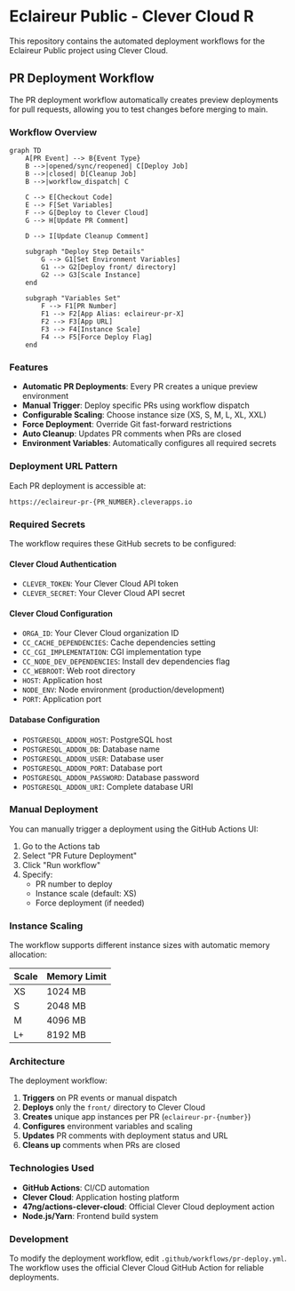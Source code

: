 # Eclaireur Public - Clever Cloud R

This repository contains the automated deployment workflows for the Eclaireur Public project using Clever Cloud.

## PR Deployment Workflow

The PR deployment workflow automatically creates preview deployments for pull requests, allowing you to test changes before merging to main.

### Workflow Overview

```mermaid
graph TD
    A[PR Event] --> B{Event Type}
    B -->|opened/sync/reopened| C[Deploy Job]
    B -->|closed| D[Cleanup Job]
    B -->|workflow_dispatch| C
    
    C --> E[Checkout Code]
    E --> F[Set Variables]
    F --> G[Deploy to Clever Cloud]
    G --> H[Update PR Comment]
    
    D --> I[Update Cleanup Comment]
    
    subgraph "Deploy Step Details"
        G --> G1[Set Environment Variables]
        G1 --> G2[Deploy front/ directory]
        G2 --> G3[Scale Instance]
    end
    
    subgraph "Variables Set"
        F --> F1[PR Number]
        F1 --> F2[App Alias: eclaireur-pr-X]
        F2 --> F3[App URL]
        F3 --> F4[Instance Scale]
        F4 --> F5[Force Deploy Flag]
    end
```

### Features

- **Automatic PR Deployments**: Every PR creates a unique preview environment
- **Manual Trigger**: Deploy specific PRs using workflow dispatch
- **Configurable Scaling**: Choose instance size (XS, S, M, L, XL, XXL)
- **Force Deployment**: Override Git fast-forward restrictions
- **Auto Cleanup**: Updates PR comments when PRs are closed
- **Environment Variables**: Automatically configures all required secrets

### Deployment URL Pattern

Each PR deployment is accessible at:
```
https://eclaireur-pr-{PR_NUMBER}.cleverapps.io
```

### Required Secrets

The workflow requires these GitHub secrets to be configured:

#### Clever Cloud Authentication
- `CLEVER_TOKEN`: Your Clever Cloud API token
- `CLEVER_SECRET`: Your Clever Cloud API secret

#### Clever Cloud Configuration
- `ORGA_ID`: Your Clever Cloud organization ID
- `CC_CACHE_DEPENDENCIES`: Cache dependencies setting
- `CC_CGI_IMPLEMENTATION`: CGI implementation type
- `CC_NODE_DEV_DEPENDENCIES`: Install dev dependencies flag
- `CC_WEBROOT`: Web root directory
- `HOST`: Application host
- `NODE_ENV`: Node environment (production/development)
- `PORT`: Application port

#### Database Configuration
- `POSTGRESQL_ADDON_HOST`: PostgreSQL host
- `POSTGRESQL_ADDON_DB`: Database name
- `POSTGRESQL_ADDON_USER`: Database user
- `POSTGRESQL_ADDON_PORT`: Database port
- `POSTGRESQL_ADDON_PASSWORD`: Database password
- `POSTGRESQL_ADDON_URI`: Complete database URI

### Manual Deployment

You can manually trigger a deployment using the GitHub Actions UI:

1. Go to the Actions tab
2. Select "PR Future Deployment"
3. Click "Run workflow"
4. Specify:
   - PR number to deploy
   - Instance scale (default: XS)
   - Force deployment (if needed)

### Instance Scaling

The workflow supports different instance sizes with automatic memory allocation:

| Scale | Memory Limit |
|-------|--------------|
| XS    | 1024 MB     |
| S     | 2048 MB     |
| M     | 4096 MB     |
| L+    | 8192 MB     |

### Architecture

The deployment workflow:

1. **Triggers** on PR events or manual dispatch
2. **Deploys** only the `front/` directory to Clever Cloud
3. **Creates** unique app instances per PR (`eclaireur-pr-{number}`)
4. **Configures** environment variables and scaling
5. **Updates** PR comments with deployment status and URL
6. **Cleans up** comments when PRs are closed

### Technologies Used

- **GitHub Actions**: CI/CD automation
- **Clever Cloud**: Application hosting platform
- **47ng/actions-clever-cloud**: Official Clever Cloud deployment action
- **Node.js/Yarn**: Frontend build system

### Development

To modify the deployment workflow, edit `.github/workflows/pr-deploy.yml`. The workflow uses the official Clever Cloud GitHub Action for reliable deployments.